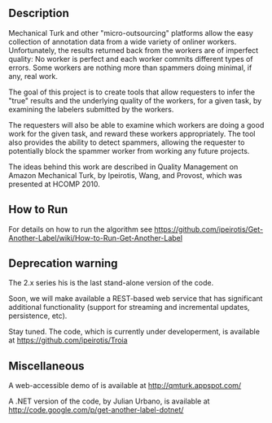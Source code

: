 ## Description

Mechanical Turk and other "micro-outsourcing" platforms allow the easy collection of annotation data from a wide variety of onliner workers. Unfortunately, the results returned back from the workers are of imperfect quality: No worker is perfect and each worker commits different types of errors. Some workers are nothing more than spammers doing minimal, if any, real work.

The goal of this project is to create tools that allow requesters to infer the "true" results and the underlying quality of the workers, for a given task, by examining the labelers submitted by the workers.

The requesters will also be able to examine which workers are doing a good work for the given task, and reward these workers appropriately. The tool also provides the ability to detect spammers, allowing the requester to potentially block the spammer worker from working any future projects.

The ideas behind this work are described in Quality Management on Amazon Mechanical Turk, by Ipeirotis, Wang, and Provost, which was presented at HCOMP 2010.

## How to Run

For details on how to run the algorithm see https://github.com/ipeirotis/Get-Another-Label/wiki/How-to-Run-Get-Another-Label

## Deprecation warning

 The 2.x series his is the last stand-alone version of the code. 
 
 Soon, we will make available a REST-based web service that has significant additional functionality (support for streaming and incremental updates, persistence, etc). 
 
 Stay tuned. The code, which is currently under developerment, is available at https://github.com/ipeirotis/Troia

## Miscellaneous

A web-accessible demo of is available at http://qmturk.appspot.com/

A .NET version of the code, by Julian Urbano, is available at http://code.google.com/p/get-another-label-dotnet/
